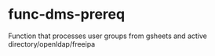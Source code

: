 # func-dms-prereq
Function that processes user groups from gsheets and active directory/openldap/freeipa
